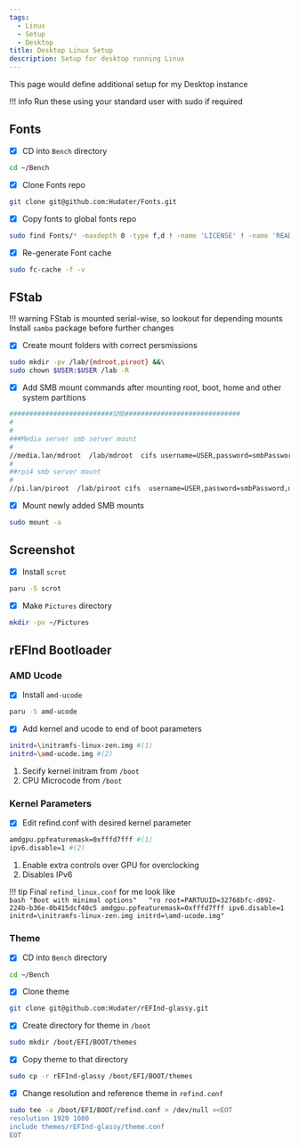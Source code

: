 ```yaml
---
tags:
  - Linux
  - Setup
  - Desktop
title: Desktop Linux Setup
description: Setup for desktop running Linux
---
```

This page would define additional setup for my Desktop instance

!!! info
    Run these using your standard user with sudo if required  

## Fonts
- [x] CD into `Bench` directory
```bash
cd ~/Bench
```
- [x] Clone Fonts repo
```bash
git clone git@github.com:Hudater/Fonts.git
```
- [x] Copy fonts to global fonts repo
```bash
sudo find Fonts/* -maxdepth 0 -type f,d ! -name 'LICENSE' ! -name 'README.md' -exec cp -rt /usr/local/share/fonts/ {} +
```
- [x] Re-generate Font cache
```bash
sudo fc-cache -f -v
```

## FStab
!!! warning
    FStab is mounted serial-wise, so lookout for depending mounts  
    Install `samba` package before further changes

- [x] Create mount folders with correct persmissions
```bash
sudo mkdir -pv /lab/{mdroot,piroot} &&\
sudo chown $USER:$USER /lab -R
```

- [x] Add SMB mount commands after mounting root, boot, home and other system partitions
```bash title="sudoedit /etc/fstab"
##########################SMB#############################
#
#
###Media server smb server mount
#
//media.lan/mdroot  /lab/mdroot  cifs username=USER,password=smbPassword,uid=1000,gid=1000,workgroup=workgroup  0 2
#
##rpi4 smb server mount
#
//pi.lan/piroot  /lab/piroot cifs  username=USER,password=smbPassword,uid=1000,gid=1000,workgroup=workgroup 0 2
```

- [x] Mount newly added SMB mounts
```bash
sudo mount -a
```

## Screenshot
- [x] Install `scrot`
```bash
paru -S scrot
```
- [x] Make `Pictures` directory
```bash
mkdir -pv ~/Pictures
```

## rEFInd Bootloader
### AMD Ucode
- [x] Install `amd-ucode`
```bash
paru -S amd-ucode
```
- [x] Add kernel and ucode to end of boot parameters

```bash
initrd=\initramfs-linux-zen.img #(1)
initrd=\amd-ucode.img #(2)
```

1. Secify kernel initram from `/boot`
2. CPU Microcode from `/boot`

### Kernel Parameters
- [x] Edit refind.conf with desired kernel parameter

```bash title="sudoedit /boot/refind_linux.conf"
amdgpu.ppfeaturemask=0xfffd7fff #(1)
ipv6.disable=1 #(2)
```

1. Enable extra controls over GPU for overclocking
2. Disables IPv6

!!! tip
    Final `refind_linux.conf` for me look like  
    ```bash
    "Boot with minimal options"   "ro root=PARTUUID=32768bfc-d092-224b-b36e-0b415dcf40c5 amdgpu.ppfeaturemask=0xfffd7fff ipv6.disable=1 initrd=\initramfs-linux-zen.img initrd=\amd-ucode.img"
    ```

### Theme
- [x] CD into `Bench` directory
```bash
cd ~/Bench
```
- [x] Clone theme
```bash
git clone git@github.com:Hudater/rEFInd-glassy.git
```
- [x] Create directory for theme in `/boot`
```bash
sudo mkdir /boot/EFI/BOOT/themes
```
- [x] Copy theme to that directory
```bash
sudo cp -r rEFInd-glassy /boot/EFI/BOOT/themes
```
- [x] Change resolution and reference theme in `refind.conf`
```bash
sudo tee -a /boot/EFI/BOOT/refind.conf > /dev/null <<EOT
resolution 1920 1080
include themes/rEFInd-glassy/theme.conf
EOT
```